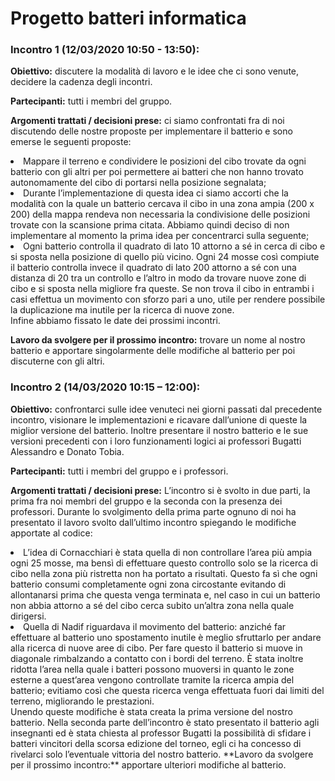 # Progetto batteri informatica

### Incontro 1 (12/03/2020  10:50 - 13:50):

**Obiettivo:** discutere la modalità di lavoro e le idee che ci sono venute, decidere la cadenza degli incontri.

**Partecipanti:** tutti i membri del gruppo.

**Argomenti trattati / decisioni prese:** ci siamo confrontati fra di noi discutendo delle nostre proposte per implementare il batterio e sono emerse le seguenti proposte:
<li>Mappare il terreno e condividere le posizioni del cibo trovate da ogni batterio con gli altri per poi permettere ai batteri che non hanno trovato autonomamente del cibo di portarsi nella posizione segnalata;</li>
<li>Durante l’implementazione di questa idea ci siamo accorti che la modalità con la quale un batterio cercava il cibo in una zona ampia (200 x 200) della mappa rendeva non necessaria la condivisione delle posizioni trovate con la scansione prima citata. Abbiamo quindi deciso di non implementare al momento la prima idea per concentrarci sulla seguente;</li>
<li>Ogni batterio controlla il quadrato di lato 10 attorno a sé in cerca di cibo e si sposta nella posizione di quello più vicino.
Ogni 24 mosse così compiute il batterio controlla invece il quadrato di lato 200 attorno a sé con una distanza di 20 tra un controllo e l’altro in modo da trovare nuove zone di cibo e si sposta nella migliore fra queste. Se non trova il cibo in entrambi i casi effettua un movimento con sforzo pari a uno, utile per rendere possibile la duplicazione ma inutile per la ricerca di nuove zone.</li>
Infine abbiamo fissato le date dei prossimi incontri.

**Lavoro da svolgere per il prossimo incontro:** trovare un nome al nostro batterio e apportare singolarmente delle modifiche al batterio per poi discuterne con gli altri.

### Incontro 2 (14/03/2020 10:15 – 12:00):

**Obiettivo:** confrontarci sulle idee venuteci nei giorni passati dal precedente incontro, visionare le implementazioni e ricavare dall’unione di queste la miglior versione del batterio. Inoltre presentare il nostro batterio e le sue versioni precedenti con i loro funzionamenti logici ai professori Bugatti Alessandro e Donato Tobia.

**Partecipanti:** tutti i membri del gruppo e i professori.

**Argomenti trattati / decisioni prese:** L’incontro si è svolto in due parti, la prima fra noi membri del gruppo e la seconda con la presenza dei professori.
Durante lo svolgimento della prima parte ognuno di noi ha presentato il lavoro svolto dall’ultimo incontro spiegando le modifiche apportate al codice:
<li>L’idea di Cornacchiari è stata quella di non controllare l’area più ampia ogni 25 mosse, ma bensì di effettuare questo controllo solo se la ricerca di cibo nella zona più ristretta non ha portato a risultati. Questo fa sì che ogni batterio consumi completamente ogni zona circostante evitando di allontanarsi prima che questa venga terminata e, nel caso in cui un batterio non abbia attorno a sé del cibo cerca subito un’altra zona nella quale dirigersi.</li>
<li>Quella di Nadif riguardava il movimento del batterio: anziché far effettuare al batterio uno spostamento inutile è meglio sfruttarlo per andare alla ricerca di nuove aree di cibo. Per fare questo il batterio si muove in diagonale rimbalzando a contatto con i bordi del terreno.
È stata inoltre ridotta l’area nella quale i batteri possono muoversi in quanto le zone esterne a quest’area vengono controllate tramite la ricerca ampia del batterio; evitiamo così che questa ricerca venga effettuata fuori dai limiti del terreno, migliorando le prestazioni.</li>
Unendo queste modifiche è stata creata la prima versione del nostro batterio.
Nella seconda parte dell’incontro è stato presentato il batterio agli insegnanti ed è stata chiesta al professor Bugatti la possibilità di sfidare i batteri vincitori della scorsa edizione del torneo, egli ci ha concesso di rivelarci solo l’eventuale vittoria del nostro batterio.
**Lavoro da svolgere per il prossimo incontro:** apportare ulteriori modifiche al batterio.


